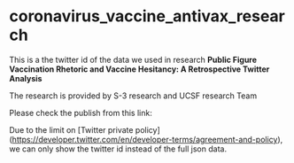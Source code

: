 # coronavirus_vaccine_antivax_research

This is a the twitter id of the data we used in research **Public Figure Vaccination Rhetoric and Vaccine Hesitancy: A Retrospective Twitter Analysis**

The research is provided by S-3 research and UCSF research Team

Please check the publish from this link:

Due to the limit on [Twitter private policy] (https://developer.twitter.com/en/developer-terms/agreement-and-policy), we can only show the twitter id instead of the full json data.
